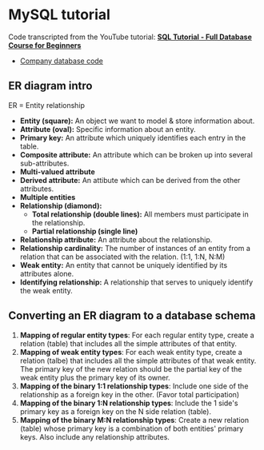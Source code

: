 # MySQL tutorial
Code transcripted from the YouTube tutorial: [__SQL Tutorial - Full Database Course for Beginners__](https://www.youtube.com/watch?v=HXV3zeQKqGY)
- [Company database code](https://www.mikedane.com/databases/sql/creating-company-database/)


## ER diagram intro
ER = Entity relationship

- __Entity (square):__ An object we want to model & store information about.
- __Attribute (oval):__ Specific information about an entity.
- __Primary key:__ An attribute which uniquely identifies each entry in the table.
- __Composite attribute:__ An attribute which can be broken up into several sub-attributes.
- __Multi-valued attribute__
- __Derived attribute:__ An attibute which can be derived from the other attributes.
- __Multiple entities__
- __Relationship (diamond):__
    - __Total relationship (double lines):__ All members must participate in the relationship.
    - __Partial relationship (single line)__
- __Relationship attribute:__ An attribute about the relationship.
- __Relationship cardinality:__ The number of instances of an entity from a relation that can be associated with the relation. (1:1, 1:N, N:M)
- __Weak entity:__ An entity that cannot be uniquely identified by its attributes alone.
- __Identifying relationship:__ A relationship that serves to uniquely identify the weak entity.


## Converting an ER diagram to a database schema

1. __Mapping of regular entity types__:
For each regular entity type, create a relation (table) that includes all the simple attributes of that entity.
1. __Mapping of weak entity types__:
For each weak entity type, create a relation (talbe) that includes all the simple attributes of that weak entity. The primary key of the new relation should be the partial key of the weak entity plus the primary key of its owner.
1. __Mapping of the binary 1:1 relationship types__:
Include one side of the relationship as a foreign key in the other. (Favor total participation)
1. __Mapping of the binary 1:N relationship types__:
Include the 1 side's primary key as a foreign key on the N side relation (table).
1. __Mapping of the binary M:N relationship types__:
Create a new relation (table) whose primary key is a combination of both entities' primary keys. Also include any relationship attributes.

